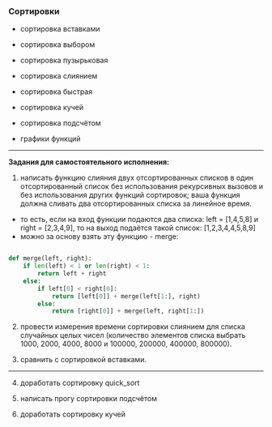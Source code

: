 ### Сортировки  

- сортировка вставками  
- сортировка выбором  
- сортировка пузырьковая  

- сортировка слиянием  
- сортировка быстрая  
- сортировка кучей  

- сортировка подсчётом  

- графики функций  

---  

**Задания для самостоятельного исполнения:**  

1) написать функцию слияния двух отсортированных списков в один отсортированный список без использования рекурсивных вызовов и без использования других функций сортировок; ваша функция должна сливать два отсортированных списка за линейное время.

- то есть, если на вход функции подаются два списка: left = [1,4,5,8] и right = [2,3,4,9], то на выход подаётся такой список: [1,2,3,4,4,5,8,9]
- можно за основу взять эту функцию - merge:

```py

def merge(left, right):
    if len(left) < 1 or len(right) < 1:
        return left + right
    else:
        if left[0] < right[0]:
            return [left[0]] + merge(left[1:], right)
        else:
            return [right[0]] + merge(left, right[1:])
```

2) провести измерения времени сортировки слиянием для списка случайных целых чисел (количество элементов списка выбрать 1000, 2000, 4000, 8000 и 100000, 200000, 400000, 800000). 

3) сравнить с сортировкой вставками.  

---  

4) доработать сортировку quick_sort  

5) написать прогу сортировки подсчётом  

6) доработать сортировку кучей  




